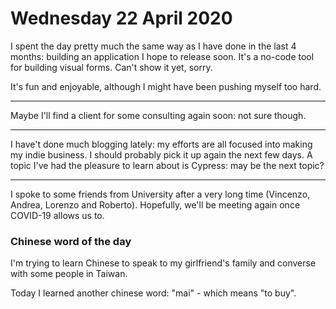# Wednesday 22 April 2020

I spent the day pretty much the same way as I have done in the last 4 months: building an application I hope to release soon. 
It's a no-code tool for building visual forms. Can't show it yet, sorry.  

It's fun and enjoyable, although I might have been pushing myself too hard.

---

Maybe I'll find a client for some consulting again soon: not sure though.

---

I have't done much blogging lately: my efforts are all focused into making my indie business. I should probably pick it up again the next few days. A topic I've had the pleasure to learn about is Cypress: may be the next topic?

---

I spoke to some friends from University after a very long time (Vincenzo, Andrea, Lorenzo and Roberto). Hopefully, we'll be meeting again once COVID-19 allows us to. 

### Chinese word of the day
I'm trying to learn Chinese to speak to my girlfriend's family and converse with some people in Taiwan.

Today I learned another chinese word: "mai" - which means "to buy".
